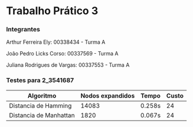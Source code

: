 # Trabalho Prático 3

### Integrantes
Arthur Ferreira Ely: 00338434 - Turma A

João Pedro Licks Corso: 00337569 - Turma A

Juliana Rodrigues de Vargas: 00337553 - Turma A


### Testes para 2_3541687
|Algoritmo | Nodos expandidos | Tempo  | Custo| 
| ------------- | ------------- | ------------- | ------------- | 
|Distancia de Hamming      |14083  |0.258s    |24  |
|Distancia de Manhattan    |1820   |0.067s    |24  |
